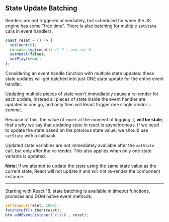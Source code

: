 ## State Update Batching

Renders are not triggered immediately, but scheduled for when the JS engine has some "free time". There is also batching for multiple `setState` calls in event handlers.

```jsx
const reset = () => {
  setCount(0);
  console.log(count); // 7 | and not 0
  setModal(false);
  setPlay(true);
};
```

Considering an event handle function with multiple state updates: these state updates will get batched into just ONE state update for the entire event handler.

Updating multiple pieces of state won't immediately cause a re-render for each update, instead all pieces of state inside the event handler are updated in one go, and only then will React trigger one single _render + commit_.

Because of this, the value of `count` at the moment of logging it, **will be stale**, that's why we say that updating state in react is asynchronous. If we need to update the state based on the previous state value, we should use `setState` with a callback.

Updated state variables are not immediately available after the `setState` call, but only after the re-render. This also applies when only one state variable is updated.

**Note:** If we attempt to update the state using the same state value as the current state, React will not update it and will not re-render the component instance.

---

Starting with React 18, state batching is available in timeout functions, promises and DOM native event methods:

```jsx
setTimeout(reset, 1000);
fetchStuff().then(reset);
btn.addEventListener('click', reset);
```
